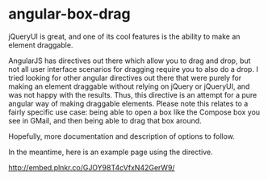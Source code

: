 # angular-box-drag
jQueryUI is great, and one of its cool features is the ability to make an element draggable.

AngularJS has directives out there which allow you to drag and drop, but not all user interface scenarios for dragging require
you to also do a drop. I tried looking for other angular directives out there that were purely for making an element draggable 
without relying on jQuery or jQueryUI, and was not happy with the results. Thus, this directive is an attempt for a pure
angular way of making draggable elements. Please note this relates to a fairly specific use case: being able to open a box like
the Compose box you see in GMail, and then being able to drag that box around. 

Hopefully, more documentation and description of options to follow. 

In the meantime, here is an example page using the directive.

http://embed.plnkr.co/GJOY98T4cVfxN42GerW9/
